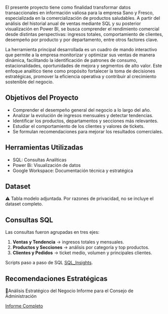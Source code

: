 El presente proyecto tiene como finalidad transformar datos transaccionales en información valiosa para la empresa Sano y Fresco, especializada en la comercialización de productos saludables. A partir del análisis del historial anual de ventas mediante SQL y su posterior visualización en Power BI, se busca comprender el rendimiento comercial desde distintas perspectivas: ingresos totales, comportamiento de clientes, desempeño por producto y por departamento, entre otros factores clave.

La herramienta principal desarrollada es un cuadro de mando interactivo que permite a la empresa monitorizar y optimizar sus ventas de manera dinámica, facilitando la identificación de patrones de consumo, estacionalidades, oportunidades de mejora y segmentos de alto valor. Este enfoque analítico tiene como propósito fortalecer la toma de decisiones estratégicas, promover la eficiencia operativa y contribuir al crecimiento sostenible del negocio.

## Objetivos del Proyecto

- Comprender el desempeño general del negocio a lo largo del año.
- Analizar la evolución de ingresos mensuales y detectar tendencias.
- Identificar los productos, departamentos y secciones más relevantes.
- Estudiar el comportamiento de los clientes y valores de tickets.
- Se formulan recomendaciones para mejorar los resultados comerciales.

## Herramientas Utilizadas

- SQL: Consultas Analíticas
- Power Bi: Visualización de datos
- Google Workspace: Documentación técnica y estratégica

## Dataset
⚠ Tabla modelo adjuntada. Por razones de privacidad, no se incluye el dataset completo.

## Consultas SQL
Las consultas fueron agrupadas en tres ejes:
1. **Ventas y Tendencia** → ingresos totales y mensuales.
2. **Productos y Secciones** → análisis por categoría y top productos.
3. **Clientes y Pedidos** → ticket medio, volumen y principales clientes.

Scripts paso a paso de SQL [SQL_Insights](https://github.com/cpereyra-bi/DistriSaludable/blob/main/SQL_Insights.md).

## Recomendaciones Estratégicas  
📄Análisis Estratégico del Negocio 
Informe para el Consejo de Administración

 [Informe Completo](https://github.com/cpereyra-bi/DistriSaludable/blob/main/InformeEstrat%C3%A9gico.md)



